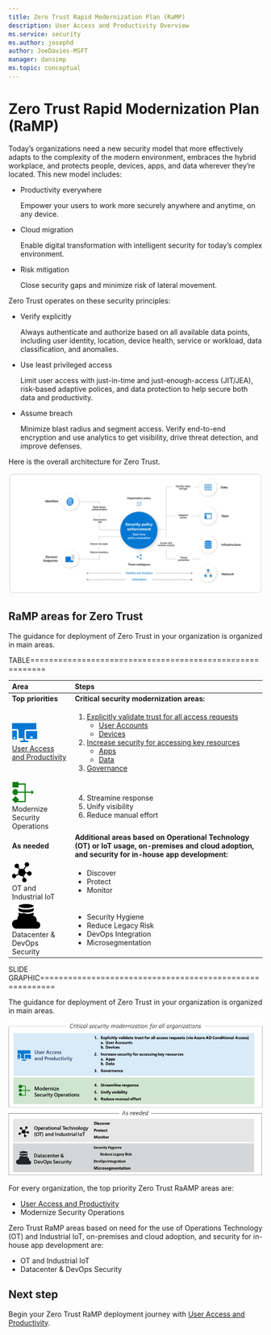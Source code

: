 ```yaml
---
title: Zero Trust Rapid Modernization Plan (RaMP)
description: User Access and Productivity Overview 
ms.service: security
ms.author: josephd
author: JoeDavies-MSFT
manager: dansimp
ms.topic: conceptual
---
```


# Zero Trust Rapid Modernization Plan (RaMP)

Today’s organizations need a new security model that more effectively adapts to the complexity of the modern environment, embraces the hybrid workplace, and protects people, devices, apps, and data wherever they’re located. This new model includes:

- Productivity everywhere

  Empower your users to work more securely anywhere and anytime, on any device.

- Cloud migration

  Enable digital transformation with intelligent security for today’s complex environment.

- Risk mitigation

  Close security gaps and minimize risk of lateral movement.

Zero Trust operates on these security principles:

- Verify explicitly

  Always authenticate and authorize based on all available data points, including user identity, location, device health, service or workload, data classification, and anomalies.

- Use least privileged access

  Limit user access with just-in-time and just-enough-access (JIT/JEA), risk-based adaptive polices, and data protection to help secure both data and productivity.

- Assume breach

  Minimize blast radius and segment access. Verify end-to-end encryption and use analytics to get visibility, drive threat detection, and improve defenses.


Here is the overall architecture for Zero Trust.

![The overall architecture for Zero Trust](./media/zero-trust-ramp-overview/zero-trust-architecture.png)



## RaMP areas for Zero Trust

The guidance for deployment of Zero Trust in your organization is organized in main areas.

TABLE=========================================================


| Area | Steps |
|:-------|:-----|
| **Top priorities** | **Critical security modernization areas:** |
| ![User Access and Productivity](./media/zero-trust-ramp-overview/user-access-icon.png) <br> [User Access and Productivity](user-access-productivity-overview.md) | <ol><li>[Explicitly validate trust for all access requests](user-access-productivity-validate-trust.md)<br><ul><li>[User Accounts](user-access-productivity-validate-trust.md#user-accounts)</li><li>[Devices](user-access-productivity-validate-trust.md#devices)</li></ul></li><li>[Increase security for accessing key resources](user-access-productivity-increase-security-access.md)<br><ul><li>[Apps](user-access-productivity-increase-security-access.md#apps)</li><li>[Data](user-access-productivity-increase-security-access.md#data)</li></ul><li>[Governance](user-access-productivity-governance.md)</li></ol> |
| ![Modernize Security Operations](./media/zero-trust-ramp-overview/modernize-security-icon.png) <br> Modernize Security Operations  | <ol start="4"><li>Streamine response</li><li>Unify visibility</li><li>Reduce manual effort</li></li></ol>|
| **As needed** | **Additional areas based on Operational Technology (OT) or IoT usage, on-premises and cloud adoption, and security for in-house app development:** |
| ![OT and Industrial IoT](./media/zero-trust-ramp-overview/ot-iot-icon.png) <br> OT and Industrial IoT | <ul><li>Discover</li><li>Protect</li><li>Monitor</li></ul> |
| ![Datacenter & DevOps Security](./media/zero-trust-ramp-overview/dc-devops-icon.png) <br> Datacenter & DevOps Security | <ul><li>Security Hygiene</li><li>Reduce Legacy Risk</li><li>DevOps Integration</li><li>Microsegmentation</li></ul> |

<!--
User Access and Productivity

<ol><li>Explicitly validate trust for all access requests<br><ul><li>User Accounts</li><li>Devices</li></ul></li><li>Increase security for accessing key resources<br><ul><li>Apps</li><li>Data</li></ul><li>Governance</li></ol>

Modernize Security Operations


<ol start="4"><li>Streamine response</li><li>Unify visibility</li><li>Reduce manual effort</li></li></ol>



Operational Technology (OT) and Industrial IoT

<ul><li>Discover</li><li>Protect</li><li>Monitor</li></ul>

--> 

SLIDE GRAPHIC=========================================================

The guidance for deployment of Zero Trust in your organization is organized in main areas.

![RaMP areas for Zero Trust](./media/zero-trust-ramp-overview/zero-trust-ramp-pillars.png)

For every organization, the top priority Zero Trust RaAMP areas are:

- [User Access and Productivity](user-access-productivity-overview.md)
- Modernize Security Operations

Zero Trust RaMP areas based on need for the use of Operations Technology (OT) and Industrial IoT, on-premises and cloud adoption, and security for in-house app development are:

- OT and Industrial IoT
- Datacenter & DevOps Security

## Next step

Begin your Zero Trust RaMP deployment journey with [User Access and Productivity](user-access-productivity-overview.md).

